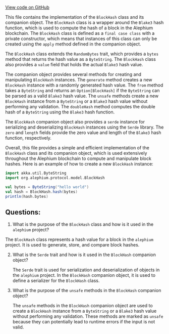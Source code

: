 [View code on GitHub](https://github.com/alephium/alephium/protocol/src/main/scala/org/alephium/protocol/model/BlockHash.scala)

This file contains the implementation of the `BlockHash` class and its companion object. The `BlockHash` class is a wrapper around the `Blake3` hash function, which is used to compute the hash of a block in the Alephium blockchain. The `BlockHash` class is defined as a `final case class` with a private constructor, which means that instances of this class can only be created using the `apply` method defined in the companion object.

The `BlockHash` class extends the `RandomBytes` trait, which provides a `bytes` method that returns the hash value as a `ByteString`. The `BlockHash` class also provides a `value` field that holds the actual `Blake3` hash value.

The companion object provides several methods for creating and manipulating `BlockHash` instances. The `generate` method creates a new `BlockHash` instance with a randomly generated hash value. The `from` method takes a `ByteString` and returns an `Option[BlockHash]` if the `ByteString` can be parsed as a valid `Blake3` hash value. The `unsafe` methods create a new `BlockHash` instance from a `ByteString` or a `Blake3` hash value without performing any validation. The `doubleHash` method computes the double hash of a `ByteString` using the `Blake3` hash function.

The `BlockHash` companion object also provides a `serde` instance for serializing and deserializing `BlockHash` instances using the `Serde` library. The `zero` and `length` fields provide the zero value and length of the `Blake3` hash function, respectively.

Overall, this file provides a simple and efficient implementation of the `BlockHash` class and its companion object, which is used extensively throughout the Alephium blockchain to compute and manipulate block hashes. Here is an example of how to create a new `BlockHash` instance:

```scala
import akka.util.ByteString
import org.alephium.protocol.model.BlockHash

val bytes = ByteString("hello world")
val hash = BlockHash.hash(bytes)
println(hash.bytes)
```
## Questions: 
 1. What is the purpose of the `BlockHash` class and how is it used in the `alephium` project?
   
   The `BlockHash` class represents a hash value for a block in the `alephium` project. It is used to generate, store, and compare block hashes.

2. What is the `Serde` trait and how is it used in the `BlockHash` companion object?
   
   The `Serde` trait is used for serialization and deserialization of objects in the `alephium` project. In the `BlockHash` companion object, it is used to define a serializer for the `BlockHash` class.

3. What is the purpose of the `unsafe` methods in the `BlockHash` companion object?
   
   The `unsafe` methods in the `BlockHash` companion object are used to create a `BlockHash` instance from a `ByteString` or a `Blake3` hash value without performing any validation. These methods are marked as `unsafe` because they can potentially lead to runtime errors if the input is not valid.